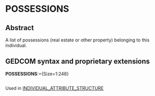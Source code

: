 ﻿# POSSESSIONS
## Abstract
A list of possessions (real estate or other property) belonging to this individual.


## GEDCOM syntax and proprietary extensions

**POSSESSIONS**:={Size=1:248}
<pre>
</pre>
Used in <a href=Ged.INDIVIDUAL_ATTRIBUTE_STRUCTURE.md>INDIVIDUAL_ATTRIBUTE_STRUCTURE</a><br />

